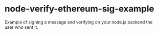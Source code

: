 # node-verify-ethereum-sig-example
Example of signing a message and verifying on your node.js backend the user who sent it. 
